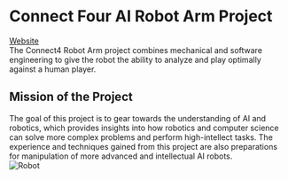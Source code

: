 # Connect Four AI Robot Arm Project
[Website](https://sites.google.com/view/connectfour-ai-robot/home?authuser=1)  
The Connect4 Robot Arm project combines mechanical and software engineering to give the robot the ability to  analyze and play optimally against a human player.
## Mission of the Project
The goal of this project is to gear towards the understanding of AI and robotics, 
which provides insights into how robotics and computer science can solve more complex problems and perform high-intellect tasks. 
The experience and techniques gained from this project are also preparations for manipulation of more advanced and intellectual AI robots.  
![Robot](https://user-images.githubusercontent.com/90268394/184263519-88a8adeb-ec7e-4e45-a557-76312b1ccf2d.jpg)
